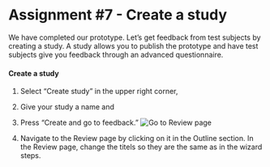 # Assignment #7 - Create a study

We have completed our prototype. Let’s get feedback from test subjects by creating a study. A study allows you to publish the prototype and have test subjects give you feedback through an advanced questionnaire.

#### Create a study
1. Select “Create study” in the upper right corner,
2. Give your study a name and
3. Press “Create and go to feedback.”
![Go to Review page](https://github.com/Innov8ion-developer/SAP_Build_Assignments/blob/master/img/study1a.png)



1. Navigate to the Review page by clicking on it in the Outline section. In the Review page, change the titels so they are the same as in the wizard steps.

